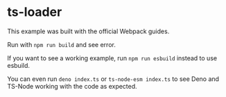 # ts-loader

This example was built with the official Webpack guides.

Run with `npm run build` and see error.


If you want to see a working example, run `npm run esbuild` instead to use esbuild.

You can even run `deno index.ts` or `ts-node-esm index.ts` to see Deno and TS-Node working with the code as expected.
